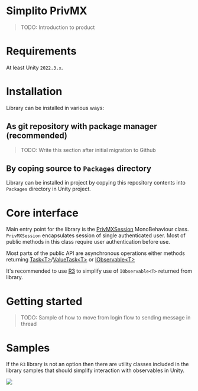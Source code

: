 ﻿# Simplito PrivMX

> TODO: Introduction to product

# Requirements

At least Unity `2022.3.x`.

# Installation

Library can be installed in various ways:

## As git repository with package manager (recommended)

> TODO: Write this section after initial migration to Github

## By coping source to `Packages` directory 
Library can be installed in project by copying this repository contents into `Packages` directory in Unity project.

# Core interface
Main entry point for the library is the [PrivMXSession](./SimplitoPrivMX/PrivMXSession.cs) MonoBehaviour class.
`PrivMXSession` encapsulates session of single authenticated user.
Most of public methods in this class require user authentication before use.
        
Most parts of the public API are asynchronous operations either methods returning [Task\<T\>](https://learn.microsoft.com/en-us/dotnet/api/system.threading.tasks.task?view=net-8.0)/[ValueTask\<T\>](https://learn.microsoft.com/en-us/dotnet/api/system.threading.tasks.valuetask?view=net-8.0) or [IObservable\<T\>]()

It's recommended to use [R3](https://github.com/Cysharp/R3) to simplify use of `IObservable<T>` returned from library.


# Getting started

> TODO: Sample of how to move from login flow to sending message in thread
 
# Samples

If the `R3` library is not an option then there are utility classes included in the library samples that should simplify interaction with observables in Unity.

![](./Documentation~/utility_sample.png)


